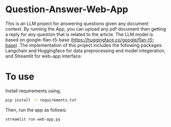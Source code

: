 # Question-Answer-Web-App

This is an LLM project for answering questions given any document context. By running the App, you can upload any pdf document then getting a reply for any question that is related to the article. The LLM model is based on google-flan-t5-base (https://huggingface.co/google/flan-t5-base). The implementation of this project includes the following packages: Langchain and Huggingface for data preprocessing and model integeration, and Streamlit for web-app interface. 

# To use
Install requirements using,

```bash
pip install -r requirements.txt
```
Then, run the app as follows:
```bash
streamlit run web-app.py
```

